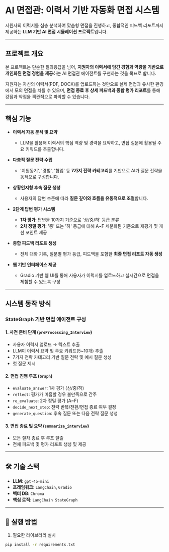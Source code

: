 #  AI 면접관: 이력서 기반 자동화 면접 시스템

지원자의 이력서를 심층 분석하여 맞춤형 면접을 진행하고, 종합적인 피드백 리포트까지 제공하는 **LLM 기반 AI 면접 시뮬레이션 프로젝트**입니다.

---

##  프로젝트 개요

본 프로젝트는 단순한 질의응답을 넘어, **지원자의 이력서에 담긴 경험과 역량을 기반으로 개인화된 면접 경험을 제공**하는 AI 면접관 에이전트를 구현하는 것을 목표로 합니다.

지원자는 자신의 이력서(PDF, DOCX)를 업로드하는 것만으로 실제 면접과 유사한 환경에서 모의 면접을 치를 수 있으며, **면접 종료 후 상세 피드백과 종합 평가 리포트**를 통해 강점과 약점을 객관적으로 파악할 수 있습니다.

---

##  핵심 기능

- **이력서 자동 분석 및 요약**
  - LLM을 활용해 이력서의 핵심 역량 및 경력을 요약하고, 면접 질문에 활용될 주요 키워드를 추출합니다.

- **다층적 질문 전략 수립**
  - '지원동기', '경험', '협업' 등 **7가지 전략 카테고리**를 기반으로 AI가 질문 전략을 동적으로 구성합니다.

- **상황인지형 후속 질문 생성**
  - 사용자의 답변 수준에 따라 **질문 깊이와 흐름을 유동적으로 조절**합니다.

- **2단계 답변 평가 시스템**
  - **1차 평가**: 답변을 10가지 기준으로 '상/중/하' 등급 분류
  - **2차 정밀 평가**: '중' 또는 '하' 등급에 대해 A~F 세분화된 기준으로 재평가 및 개선 포인트 제공

- **종합 피드백 리포트 생성**
  - 전체 대화 기록, 질문별 평가 등급, 피드백을 포함한 **최종 면접 리포트 자동 생성**

- **웹 기반 인터페이스 제공**
  - Gradio 기반 웹 UI를 통해 사용자가 이력서를 업로드하고 실시간으로 면접을 체험할 수 있도록 구성

---

##  시스템 동작 방식

###  StateGraph 기반 면접 에이전트 구성

#### 1. 사전 준비 단계 (`preProcessing_Interview`)
- 사용자 이력서 업로드 → 텍스트 추출
- LLM이 이력서 요약 및 주요 키워드(5~10개) 추출
- 7가지 전략 카테고리 기반 질문 전략 및 예시 질문 생성
- 첫 질문 제시

#### 2. 면접 진행 루프 (`Graph`)
- `evaluate_answer`: 1차 평가 (상/중/하)
- `reflect`: 평가가 미흡할 경우 불만족으로 간주
- `re_evaluate`: 2차 정밀 평가 (A~F)
- `decide_next_step`: 전략 반복/전환/면접 종료 여부 결정
- `generate_question`: 후속 질문 또는 다음 전략 질문 생성

#### 3. 면접 종료 및 요약 (`summarize_interview`)
- 모든 절차 종료 후 루프 탈출
- 전체 피드백 및 평가 리포트 생성 및 제공

---

## 🛠 기술 스택

- **LLM**: `gpt-4o-mini`
- **프레임워크**: `LangChain`, `Gradio`
- **벡터 DB**: `Chroma`
- **핵심 로직**: `LangChain StateGraph`

---

## 🚀 실행 방법

1. 필요한 라이브러리 설치

```bash
pip install -r requirements.txt
